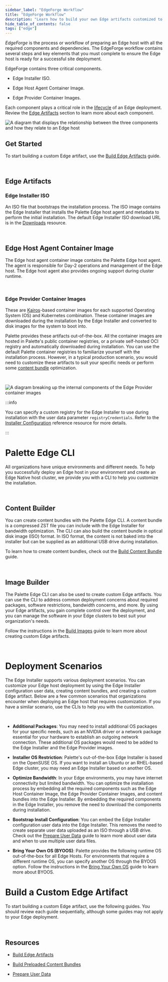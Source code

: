 ```yaml
---
sidebar_label: "EdgeForge Workflow"
title: "EdgeForge Workflow"
description: "Learn how to build your own Edge artifacts customized to your specific needs."
hide_table_of_contents: false
tags: ["edge"]
---
```


_EdgeForge_ is the process or workflow of preparing an Edge host with all the required components and dependencies. The
EdgeForge workflow contains several steps and key elements that you must complete to ensure the Edge host is ready for a
successful site deployment.

EdgeForge contains three critical components.

- Edge Installer ISO.

- Edge Host Agent Container Image.

- Edge Provider Container Images.

Each component plays a critical role in the [lifecycle](../edge-native-lifecycle.md) of an Edge deployment. Review the
[Edge Artifacts](../edgeforge-workflow/edgeforge-workflow.md#edge-artifacts) section to learn more about each component.

![A diagram that displays the relationship between the three components  and how they relate to an Edge host](/clusters_edge-forge-workflow_edgeforge-workflow_components-diagram.png)

## Get Started

To start building a custom Edge artifact, use the [Build Edge Artifacts](build-images.md) guide.

<br />

## Edge Artifacts

### Edge Installer ISO

An ISO file that bootstraps the installation process. The ISO image contains the Edge Installer that installs the
Palette Edge host agent and metadata to perform the initial installation. The default Edge Installer ISO download URL is
in the [Downloads](../../../spectro-downloads.md#palette-edge-cli) resource.

<br />

## Edge Host Agent Container Image

The Edge host agent container image contains the Palette Edge host agent. The agent is responsible for Day-2 operations
and management of the Edge host. The Edge host agent also provides ongoing support during cluster runtime.

<br />

### Edge Provider Container Images

These are [Kairos](https://kairos.io/)-based container images for each supported Operating System (OS) and Kubernetes
combination. These container images are downloaded during the installation by the Edge Installer and converted to disk
images for the system to boot into.

Palette provides these artifacts out-of-the-box. All the container images are hosted in Palette's public container
registries, or a private self-hosted OCI registry and automatically downloaded during installation. You can use the
default Palette container registries to familiarize yourself with the installation process. However, in a typical
production scenario, you would need to customize these artifacts to suit your specific needs or perform some
[content bundle](../edgeforge-workflow/build-content-bundle.md) optimization.

<br />

![A diagram breaking up the internal components of the Edge Provider container images](/clusters_edge_edgeforge-workflow_provider-diagram.png)

:::info

You can specify a custom registry for the Edge Installer to use during installation with the user data parameter
`registryCredentials`. Refer to the
[Installer Configuration](../edge-configuration/installer-reference.md#external-registry) reference resource for more
details.

:::

# Palette Edge CLI

All organizations have unique environments and different needs. To help you successfully deploy an Edge host in your
environment and create an Edge Native host cluster, we provide you with a CLI to help you customize the installation.

<br />

## Content Builder

You can create content bundles with the Palette Edge CLI. A content bundle is a compressed ZST file you can include with
the Edge Installer for bandwidth optimization. The CLI can also build the content bundle in optical disk image (ISO)
format. In ISO format, the content is not baked into the installer but can be supplied as an additional USB drive during
installation.

To learn how to create content bundles, check out the
[Build Content Bundle](/clusters/edge/edgeforge-workflow/build-content-bundle) guide.

<br />

## Image Builder

The Palette Edge CLI can also be used to create custom Edge artifacts. You can use the CLI to address common deployment
concerns about required packages, software restrictions, bandwidth concerns, and more. By using your Edge artifacts, you
gain complete control over the deployment, and you can manage the software in your Edge clusters to best suit your
organization's needs.

Follow the instructions in the [Build Images](/clusters/edge/edgeforge-workflow/build-images) guide to learn more about
creating custom Edge artifacts.

<br />

# Deployment Scenarios

The Edge Installer supports various deployment scenarios. You can customize your Edge host deployment by using the Edge
Installer configuration user data, creating content bundles, and creating a custom Edge artifact. Below are a few common
scenarios that organizations encounter when deploying an Edge host that requires customization. If you have a similar
scenario, use the CLIs to help you with the customization.

<br />

- **Additional Packages**: You may need to install additional OS packages for your specific needs, such as an NVIDIA
  driver or a network package essential for your hardware to establish an outgoing network connection. These additional
  OS packages would need to be added to the Edge Installer and the Edge Provider images.

- **Installer OS Restriction**: Palette's out-of-the-box Edge Installer is based on the OpenSUSE OS. If you want to
  install an Ubuntu or an RHEL-based Edge cluster, you may need an Edge Installer based on another OS.

- **Optimize Bandwidth**: In your Edge environments, you may have internet connectivity but limited bandwidth. You can
  optimize the installation process by embedding all the required components such as the Edge Host Container Image, the
  Edge Provider Container Images, and content bundles into the Edge Installer. By embedding the required components in
  the Edge Installer, you remove the need to download the components during installation.

- **Bootstrap Install Configuration**: You can embed the Edge Installer configuration user data into the Edge Installer.
  This removes the need to create separate user data uploaded as an ISO through a USB drive. Check out the
  [Prepare User Data](/clusters/edge/edgeforge-workflow/prepare-user-data) guide to learn more about user data and when
  to use multiple user data files.

- **Bring Your Own OS (BYOOS)**: Palette provides the following runtime OS out-of-the-box for all Edge Hosts. For
  environments that require a different runtime OS, you can specify another OS through the BYOOS option. Follow the
  instructions in the [Bring Your Own OS](/clusters/edge/edgeforge-workflow/build-kairos-os) guide to learn more about
  BYOOS.

# Build a Custom Edge Artifact

To start building a custom Edge artifact, use the following guides. You should review each guide sequentially, although
some guides may not apply to your Edge deployment.

<br />

## Resources

- [Build Edge Artifacts](build-kairos-os.md)

- [Build Preloaded Content Bundles](build-content-bundle.md)

- [Prepare User Data](prepare-user-data.md)

